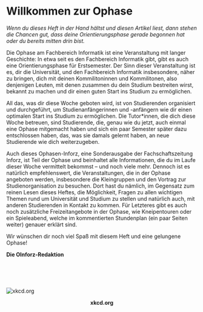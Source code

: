 # Willkommen zur Ophase

*Wenn du dieses Heft in der Hand hältst und diesen Artikel liest, dann stehen die Chancen gut, dass deine Orientierungsphase gerade begonnen hat oder du bereits mitten drin bist.*

Die Ophase am Fachbereich Informatik ist eine Veranstaltung mit langer Geschichte: In etwa seit es den Fachbereich Informatik gibt, gibt es auch eine Orientierungsphase für Erstsemester. Der Sinn dieser Veranstaltung ist es, dir die Universität, und den Fachbereich Informatik insbesondere, näher zu bringen, dich mit deinen Kommilitoninnen und Kommilitonen, also denjenigen Leuten, mit denen zusammen du dein Studium bestreiten wirst, bekannt zu machen und dir einen guten Start ins Studium zu ermöglichen.

All das, was dir diese Woche geboten wird, ist von Studierenden organisiert und durchgeführt, um Studienanfängerinnen und -anfängern wie dir einen optimalen Start ins Studium zu ermöglichen. Die Tutor*innen, die dich diese Woche betreuen, sind Studierende, die, genau wie du jetzt, auch einmal eine Ophase mitgemacht haben und sich ein paar Semester später dazu entschlossen haben, das, was sie damals gelernt haben, an neue Studierende wie dich weiterzugeben.

Auch dieses Ophasen-Inforz, eine Sonderausgabe der Fachschaftszeitung Inforz, ist Teil der Ophase und beinhaltet alle Informationen, die du im Laufe dieser Woche vermittelt bekommst – und noch viele mehr. Dennoch ist es natürlich empfehlenswert, die Veranstaltungen, die in der Ophase angeboten werden, insbesondere die Kleingruppen und den Vortrag zur Studienorganisation zu besuchen. Dort hast du nämlich, im Gegensatz zum reinen Lesen dieses Heftes, die Möglichkeit, Fragen zu allen wichtigen Themen rund um Universität und Studium zu stellen und natürlich auch, mit anderen Studierenden in Kontakt zu kommen. Für Letzteres gibt es auch noch zusätzliche Freizeitangebote in der Ophase, wie Kneipentouren oder ein Spieleabend, welche im kommentierten Stundenplan (ein paar Seiten weiter) genauer erklärt sind.

Wir wünschen dir noch viel Spaß mit diesem Heft und eine gelungene Ophase!

**Die OInforz-Redaktion**

<br>
<br>
<br>

![xkcd.org](../_res/comics/img/comic_self_description.png)

<center><strong>xkcd.org</strong></center>
